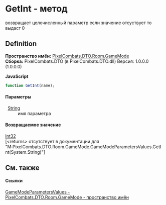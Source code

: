 # GetInt - метод


возвращает целочисленный параметр 
если значение отсуствует то выдаст 0




## Definition
**Пространство имён:** <a href="4d3fbb36-c354-8f6e-a905-e9536bb5c956">PixelCombats.DTO.Room.GameMode</a>  
**Сборка:** PixelCombats.DTO (в PixelCombats.DTO.dll) Версия: 1.0.0.0 (1.0.0.0)

**JavaScript**
``` JavaScript
function GetInt(name);
```



#### Параметры
<dl><dt>  <a href="https://learn.microsoft.com/dotnet/api/system.string" target="_blank" rel="noopener noreferrer">String</a></dt><dd>имя параметра</dd></dl>

#### Возвращаемое значение
<a href="https://learn.microsoft.com/dotnet/api/system.int32" target="_blank" rel="noopener noreferrer">Int32</a>  
\[&lt;returns&gt; отсутствует в документации для "M:PixelCombats.DTO.Room.GameMode.GameModeParametersValues.GetInt(System.String)"\]

## См. также


#### Ссылки
<a href="bdbd3e15-ba01-431d-f6bd-6559cda1a6de">GameModeParametersValues - </a>  
<a href="4d3fbb36-c354-8f6e-a905-e9536bb5c956">PixelCombats.DTO.Room.GameMode - пространство имён</a>  
